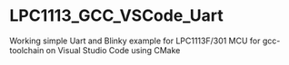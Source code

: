 # LPC1113_GCC_VSCode_Uart

Working simple Uart and Blinky example for LPC1113F/301 MCU for gcc-toolchain on Visual Studio Code using CMake
